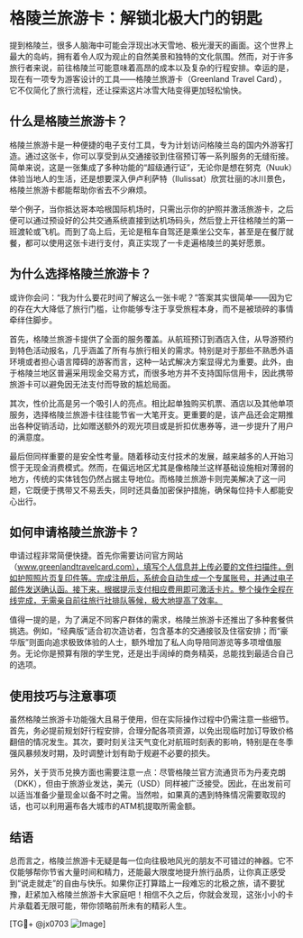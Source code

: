 # 格陵兰旅游卡：解锁北极大门的钥匙

提到格陵兰，很多人脑海中可能会浮现出冰天雪地、极光漫天的画面。这个世界上最大的岛屿，拥有着令人叹为观止的自然美景和独特的文化氛围。然而，对于许多旅行者来说，前往格陵兰可能意味着高昂的成本以及复杂的行程安排。幸运的是，现在有一项专为游客设计的工具——格陵兰旅游卡（Greenland Travel Card），它不仅简化了旅行流程，还让探索这片冰雪大陆变得更加轻松愉快。

## 什么是格陵兰旅游卡？

格陵兰旅游卡是一种便捷的电子支付工具，专为计划访问格陵兰岛的国内外游客打造。通过这张卡，你可以享受到从交通接驳到住宿预订等一系列服务的无缝衔接。简单来说，这是一张集成了多种功能的“超级通行证”，无论你是想在努克（Nuuk）体验当地人的生活，还是想要深入伊卢利萨特（Ilulissat）欣赏壮丽的冰川景色，格陵兰旅游卡都能帮助你省去不少麻烦。

举个例子，当你抵达哥本哈根国际机场时，只需出示你的护照并激活旅游卡，之后便可以通过预设好的公共交通系统直接到达机场码头，然后登上开往格陵兰的第一班渡轮或飞机。而到了岛上后，无论是租车自驾还是乘坐公交车，甚至是在餐厅就餐，都可以使用这张卡进行支付，真正实现了一卡走遍格陵兰的美好愿景。

## 为什么选择格陵兰旅游卡？

或许你会问：“我为什么要花时间了解这么一张卡呢？”答案其实很简单——因为它的存在大大降低了旅行门槛，让你能够专注于享受旅程本身，而不是被琐碎的事情牵绊住脚步。

首先，格陵兰旅游卡提供了全面的服务覆盖。从航班预订到酒店入住，从导游预约到特色活动报名，几乎涵盖了所有与旅行相关的需求。特别是对于那些不熟悉外语环境或者担心语言障碍的游客而言，这种一站式解决方案显得尤为重要。此外，由于格陵兰地区普遍采用现金交易方式，而很多地方并不支持国际信用卡，因此携带旅游卡可以避免因无法支付而导致的尴尬局面。

其次，性价比高是另一个吸引人的亮点。相比起单独购买机票、酒店以及其他单项服务，选择格陵兰旅游卡往往能节省一大笔开支。更重要的是，该产品还会定期推出各种促销活动，比如赠送额外的观光项目或是折扣优惠券等，进一步提升了用户的满意度。

最后但同样重要的是安全性考量。随着移动支付技术的发展，越来越多的人开始习惯于无现金消费模式。然而，在偏远地区尤其是像格陵兰这样基础设施相对薄弱的地方，传统的实体钱包仍然占据主导地位。而格陵兰旅游卡则完美解决了这一问题，它既便于携带又不易丢失，同时还具备加密保护措施，确保每位持卡人都能安心出行。

## 如何申请格陵兰旅游卡？

申请过程非常简便快捷。首先你需要访问官方网站（www.greenlandtravelcard.com），填写个人信息并上传必要的文件扫描件，例如护照照片页复印件等。完成注册后，系统会自动生成一个专属账号，并通过电子邮件发送确认函。接下来，根据提示支付相应费用即可激活卡片。整个操作全程在线完成，无需亲自前往旅行社排队等候，极大地提高了效率。

值得一提的是，为了满足不同客户群体的需求，格陵兰旅游卡还推出了多种套餐供挑选。例如，“经典版”适合初次造访者，包含基本的交通接驳及住宿安排；而“豪华版”则面向追求极致体验的人士，额外增加了私人向导陪同游览等多项增值服务。无论你是预算有限的学生党，还是出手阔绰的商务精英，总能找到最适合自己的选项。

## 使用技巧与注意事项

虽然格陵兰旅游卡功能强大且易于使用，但在实际操作过程中仍需注意一些细节。首先，务必提前规划好行程安排，合理分配各项资源，以免出现临时加订导致价格翻倍的情况发生。其次，要时刻关注天气变化对航班时刻表的影响，特别是在冬季强风暴频发时期，及时调整计划有助于规避不必要的损失。

另外，关于货币兑换方面也需要注意一点：尽管格陵兰官方流通货币为丹麦克朗（DKK），但由于旅游业发达，美元（USD）同样被广泛接受。因此，在出发前可以适当准备少量现金以备不时之需。当然啦，如果真的遇到特殊情况需要取现的话，也可以利用遍布各大城市的ATM机提取所需金额。

## 结语

总而言之，格陵兰旅游卡无疑是每一位向往极地风光的朋友不可错过的神器。它不仅能够帮你节省大量时间和精力，还能最大限度地提升旅行品质，让你真正感受到“说走就走”的自由与快乐。如果你正打算踏上一段难忘的北极之旅，请不要犹豫，赶紧加入格陵兰旅游卡大家庭吧！相信不久之后，你就会发现，这张小小的卡片承载着无限可能，带你领略前所未有的精彩人生。

[TG💪+ @jx0703 ![Image](https://github.com/user-attachments/assets/dbca1d08-cadb-493c-b0ec-ad6f7a83f270)]